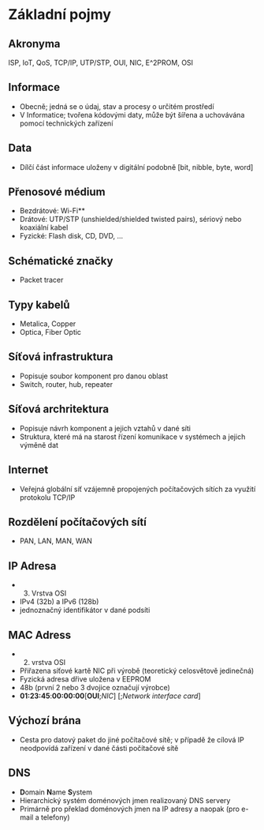 # Základní pojmy

## Akronyma

ISP, IoT, QoS, TCP/IP, UTP/STP, OUI, NIC, E^2PROM, OSI

## Informace

- Obecně; jedná se o údaj, stav a procesy o určitém prostředí
- V Informatice; tvořena kódovými daty, může být šířena a uchovávána pomocí technických zařízení

## Data

- Dílčí část informace uloženy v digitální podobně [bit, nibble, byte, word]

## Přenosové médium

- Bezdrátové: Wi-Fi**
- Drátové: UTP/STP (unshielded/shielded twisted pairs), sériový nebo koaxiální kabel
- Fyzické: Flash disk, CD, DVD, ...

## Schématické značky

- Packet tracer

## Typy kabelů

- Metalica, Copper
- Optica, Fiber Optic

## Síťová infrastruktura

- Popisuje soubor komponent pro danou oblast
- Switch, router, hub, repeater

## Síťová archritektura

- Popisuje návrh komponent a jejich vztahů v dané síti
- Struktura, které má na starost řízení komunikace v systémech a jejich výměně dat

## Internet

- Veřejná globální síť vzájemně propojených počítačových sítích za využití protokolu TCP/IP

## Rozdělení počítačových sítí

- PAN, LAN, MAN, WAN

## IP Adresa

- 3. Vrstva OSI
- IPv4 (32b) a IPv6 (128b)
- jednoznačný identifikátor v dané podsíti

## MAC Adress

- 2. vrstva OSI
- Přiřazena síťové kartě NIC při výrobě (teoretický celosvětově jedinečná)
- Fyzická adresa dřive uložena v EEPROM
- 48b (první 2 nebo 3 dvojice označují výrobce)
- **01:23:45**:**00:00:00**[**OUI**;*NIC*]  [;*Network interface card*]

## Výchozí brána

- Cesta pro datový paket do jiné počítačové sítě; v případě že cílová IP  neodpovídá zařízení v dané části počítačové sítě

## DNS

- **D**omain **N**ame **S**ystem
- Hierarchický systém doménových jmen realizovaný DNS servery
- Primárně pro překlad doménových jmen na IP adresy a naopak (pro e-mail a telefony)
